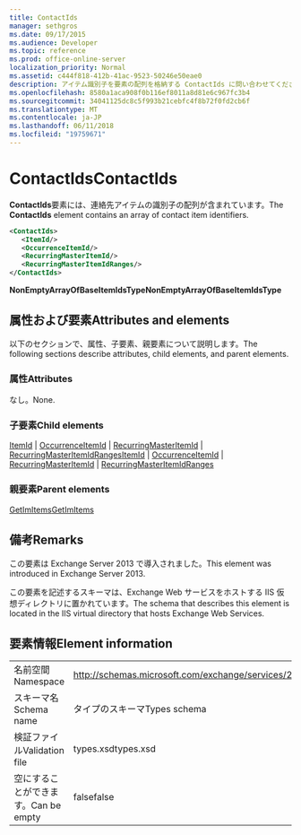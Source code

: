 ```yaml
---
title: ContactIds
manager: sethgros
ms.date: 09/17/2015
ms.audience: Developer
ms.topic: reference
ms.prod: office-online-server
localization_priority: Normal
ms.assetid: c444f818-412b-41ac-9523-50246e50eae0
description: アイテム識別子を要素の配列を格納する ContactIds に問い合わせてください。
ms.openlocfilehash: 8580a1aca908f0b116ef8011a8d81e6c967fc3b4
ms.sourcegitcommit: 34041125dc8c5f993b21cebfc4f8b72f0fd2cb6f
ms.translationtype: MT
ms.contentlocale: ja-JP
ms.lasthandoff: 06/11/2018
ms.locfileid: "19759671"
---
```

# <a name="contactids"></a><span data-ttu-id="8d03b-103">ContactIds</span><span class="sxs-lookup"><span data-stu-id="8d03b-103">ContactIds</span></span>

<span data-ttu-id="8d03b-104">**ContactIds**要素には、連絡先アイテムの識別子の配列が含まれています。</span><span class="sxs-lookup"><span data-stu-id="8d03b-104">The **ContactIds** element contains an array of contact item identifiers.</span></span> 
  
```XML
<ContactIds>
   <ItemId/>
   <OccurrenceItemId/>
   <RecurringMasterItemId/>
   <RecurringMasterItemIdRanges/>
</ContactIds>
```

 <span data-ttu-id="8d03b-105">**NonEmptyArrayOfBaseItemIdsType**</span><span class="sxs-lookup"><span data-stu-id="8d03b-105">**NonEmptyArrayOfBaseItemIdsType**</span></span>
## <a name="attributes-and-elements"></a><span data-ttu-id="8d03b-106">属性および要素</span><span class="sxs-lookup"><span data-stu-id="8d03b-106">Attributes and elements</span></span>

<span data-ttu-id="8d03b-107">以下のセクションで、属性、子要素、親要素について説明します。</span><span class="sxs-lookup"><span data-stu-id="8d03b-107">The following sections describe attributes, child elements, and parent elements.</span></span>
  
### <a name="attributes"></a><span data-ttu-id="8d03b-108">属性</span><span class="sxs-lookup"><span data-stu-id="8d03b-108">Attributes</span></span>

<span data-ttu-id="8d03b-109">なし。</span><span class="sxs-lookup"><span data-stu-id="8d03b-109">None.</span></span>
  
### <a name="child-elements"></a><span data-ttu-id="8d03b-110">子要素</span><span class="sxs-lookup"><span data-stu-id="8d03b-110">Child elements</span></span>

<span data-ttu-id="8d03b-111">[ItemId](itemid.md) | [OccurrenceItemId](occurrenceitemid.md) | [RecurringMasterItemId](recurringmasteritemid.md) | [RecurringMasterItemIdRanges](recurringmasteritemidranges.md)</span><span class="sxs-lookup"><span data-stu-id="8d03b-111">[ItemId](itemid.md) | [OccurrenceItemId](occurrenceitemid.md) | [RecurringMasterItemId](recurringmasteritemid.md) | [RecurringMasterItemIdRanges](recurringmasteritemidranges.md)</span></span>
  
### <a name="parent-elements"></a><span data-ttu-id="8d03b-112">親要素</span><span class="sxs-lookup"><span data-stu-id="8d03b-112">Parent elements</span></span>

[<span data-ttu-id="8d03b-113">GetImItems</span><span class="sxs-lookup"><span data-stu-id="8d03b-113">GetImItems</span></span>](getimitems.md)
  
## <a name="remarks"></a><span data-ttu-id="8d03b-114">備考</span><span class="sxs-lookup"><span data-stu-id="8d03b-114">Remarks</span></span>

<span data-ttu-id="8d03b-115">この要素は Exchange Server 2013 で導入されました。</span><span class="sxs-lookup"><span data-stu-id="8d03b-115">This element was introduced in Exchange Server 2013.</span></span>
  
<span data-ttu-id="8d03b-116">この要素を記述するスキーマは、Exchange Web サービスをホストする IIS 仮想ディレクトリに置かれています。</span><span class="sxs-lookup"><span data-stu-id="8d03b-116">The schema that describes this element is located in the IIS virtual directory that hosts Exchange Web Services.</span></span>
  
## <a name="element-information"></a><span data-ttu-id="8d03b-117">要素情報</span><span class="sxs-lookup"><span data-stu-id="8d03b-117">Element information</span></span>

|||
|:-----|:-----|
|<span data-ttu-id="8d03b-118">名前空間</span><span class="sxs-lookup"><span data-stu-id="8d03b-118">Namespace</span></span>  <br/> |http://schemas.microsoft.com/exchange/services/2006/types  <br/> |
|<span data-ttu-id="8d03b-119">スキーマ名</span><span class="sxs-lookup"><span data-stu-id="8d03b-119">Schema name</span></span>  <br/> |<span data-ttu-id="8d03b-120">タイプのスキーマ</span><span class="sxs-lookup"><span data-stu-id="8d03b-120">Types schema</span></span>  <br/> |
|<span data-ttu-id="8d03b-121">検証ファイル</span><span class="sxs-lookup"><span data-stu-id="8d03b-121">Validation file</span></span>  <br/> |<span data-ttu-id="8d03b-122">types.xsd</span><span class="sxs-lookup"><span data-stu-id="8d03b-122">types.xsd</span></span>  <br/> |
|<span data-ttu-id="8d03b-123">空にすることができます。</span><span class="sxs-lookup"><span data-stu-id="8d03b-123">Can be empty</span></span>  <br/> |<span data-ttu-id="8d03b-124">false</span><span class="sxs-lookup"><span data-stu-id="8d03b-124">false</span></span>  <br/> |
   

